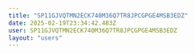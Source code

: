 ```yaml
---
title: "SP11GJVQTMN2ECK740M36Q7TR8JPCGPGE4MSB3EDZ"
date: 2025-02-19T23:34:42.483Z
user: SP11GJVQTMN2ECK740M36Q7TR8JPCGPGE4MSB3EDZ
layout: "users"
---
```

    